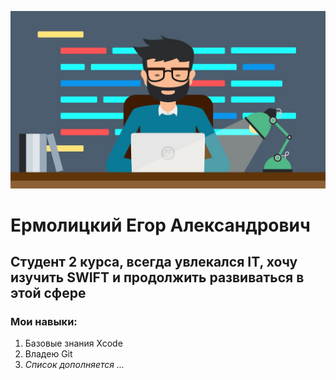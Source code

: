 ![Фото анкеты](img/maxresdefault.jpg "Моё фото")

# Ермолицкий Егор Александрович


## Студент 2 курса, всегда увлекался IT, хочу изучить SWIFT и продолжить развиваться в этой сфере


### Мои навыки:
1.  Базовые знания Xcode
1. Владею Git
1. *Список дополняется ...*
